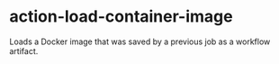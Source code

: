 # action-load-container-image
Loads a Docker image that was saved by a previous job as a workflow artifact.
